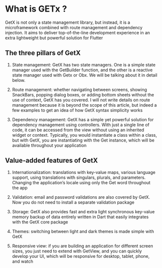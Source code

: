 # What is GETx ? 

GetX is not only a state management library, but instead, it is a microframework combined with route management and dependency injection. It aims to deliver top-of-the-line development experience in an extra lightweight but powerful solution for Flutter

## The three pillars of GetX

1) State management: GetX has two state managers. One is a simple state manager used with the GetBuilder function, and the other is a reactive state manager used with Getx or Obx. We will be talking about it in detail below.

2) Route management: whether navigating between screens, showing SnackBars, popping dialog boxes, or adding bottom sheets without the use of context, GetX has you covered. I will not write details on route management because it is beyond the scope of this article, but indeed a few examples to get an idea of how GetX syntax simplicity works

3) Dependency management: GetX has a simple yet powerful solution for dependency management using controllers. With just a single line of code, it can be accessed from the view without using an inherited widget or context. Typically, you would instantiate a class within a class, but with GetX, you are instantiating with the Get instance, which will be available throughout your application

## Value-added features of GetX

1) Internationalization: translations with key-value maps, various language support, using translations with singulars, plurals, and parameters. Changing the application’s locale using only the Get word throughout the app

2) Validation: email and password validations are also covered by GetX. Now you do not need to install a separate validation package

3) Storage: GetX also provides fast and extra light synchronous key-value memory backup of data entirely written in Dart that easily integrates with the GetX core package

4) Themes: switching between light and dark themes is made simple with GetX

5) Responsive view: if you are building an application for different screen sizes, you just need to extend with GetView, and you can quickly develop your UI, which will be responsive for desktop, tablet, phone, and watch
